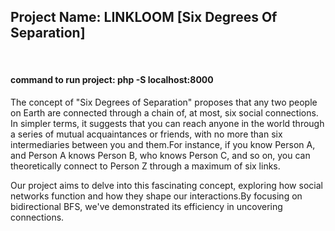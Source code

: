 <h2>Project Name: LINKLOOM [Six Degrees Of Separation] </h2>
<br>
<h4>command to run project: php -S localhost:8000 </h4>
<p>
  The concept of "Six Degrees of Separation" proposes that any two
people on Earth are connected through a chain of, at most, six
social connections. In simpler terms, it suggests that you can
reach anyone in the world through a series of mutual
acquaintances or friends, with no more than six intermediaries
between you and them.For instance, if you know Person A, and Person A knows Person B,
who knows Person C, and so on, you can theoretically connect to
Person Z through a maximum of six links.</p>
<p>
Our project aims to delve into this fascinating concept, exploring
how social networks function and how they shape our
interactions.By focusing on bidirectional BFS, we've demonstrated its
efficiency in uncovering connections.</p>
